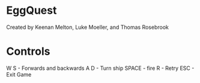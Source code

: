 # EggQuest

Created by Keenan Melton, Luke Moeller, and Thomas Rosebrook

# Controls
W S - Forwards and backwards
A D - Turn ship
SPACE - fire
R - Retry
ESC - Exit Game
